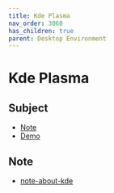 ```yaml
---
title: Kde Plasma
nav_order: 3060
has_children: true
parent: Desktop Environment
---
```



# Kde Plasma


## Subject

* [Note](#note)
* [Demo](https://samwhelp.github.io/ezarcher-adjustment/read/master/desktop_environment/kde-plasma/demo.html)


## Note

* [note-about-kde](https://github.com/samwhelp/note-about-kde/)
